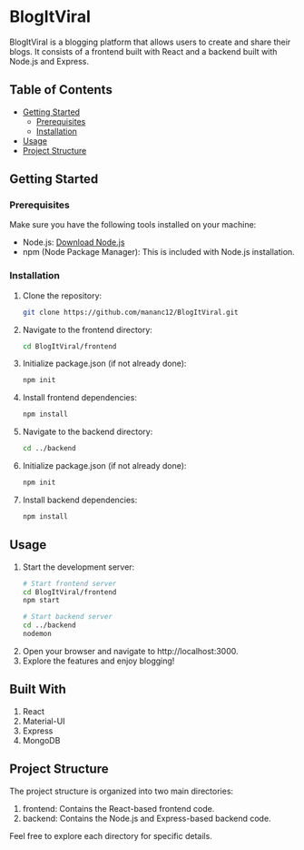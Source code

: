 # BlogItViral

BlogItViral is a blogging platform that allows users to create and share their blogs. It consists of a frontend built with React and a backend built with Node.js and Express.

## Table of Contents

- [Getting Started](#getting-started)
  - [Prerequisites](#prerequisites)
  - [Installation](#installation)
- [Usage](#usage)
- [Project Structure](#project-structure)

## Getting Started

### Prerequisites

Make sure you have the following tools installed on your machine:

- Node.js: [Download Node.js](https://nodejs.org/)
- npm (Node Package Manager): This is included with Node.js installation.

### Installation

1. Clone the repository:

   ```bash
   git clone https://github.com/mananc12/BlogItViral.git
   ```
2. Navigate to the frontend directory:
   ```bash
   cd BlogItViral/frontend
   ```
3. Initialize package.json (if not already done):
   ```bash
   npm init
   ```
4. Install frontend dependencies:
   ```bash
   npm install
   ```
5. Navigate to the backend directory:
   ```bash
   cd ../backend
   ```
6. Initialize package.json (if not already done):
   ```bash
   npm init
   ```
7. Install backend dependencies:
   ```bash
   npm install
   ```
   
## Usage

1. Start the development server:
   ```bash
   # Start frontend server
   cd BlogItViral/frontend
   npm start

   # Start backend server
   cd ../backend
   nodemon
   ```
2. Open your browser and navigate to http://localhost:3000.
3. Explore the features and enjoy blogging!

## Built With

1. React
2. Material-UI
3. Express
4. MongoDB

## Project Structure

The project structure is organized into two main directories:

1. frontend: Contains the React-based frontend code.
2. backend: Contains the Node.js and Express-based backend code.
   
Feel free to explore each directory for specific details.
